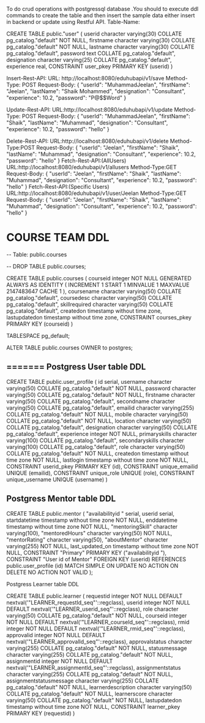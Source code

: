 To do crud operations with postgressql database .You should to execute ddl commands to create the table  and then insert the sample data either insert in backend or update using Restful API.
Table-Name:

CREATE TABLE public."user"
(
    userid character varying(30) COLLATE pg_catalog."default" NOT NULL,
    firstname character varying(30) COLLATE pg_catalog."default" NOT NULL,
    lastname character varying(30) COLLATE pg_catalog."default",
    password text COLLATE pg_catalog."default",
    designation character varying(25) COLLATE pg_catalog."default",
    experience real,
    CONSTRAINT user_pkey PRIMARY KEY (userid)
)


Insert-Rest-API:
URL: http://localhost:8080/eduhubapi/v1/save
Method-Type: POST
Request-Body:
 {
    "userId": "MuhammadJeelan",
    "firstName": "Jeelan",
    "lastName": "Shaik Mohammed",
    "designation": "Consultant",
    "experience": 10.2,
    "password": "P@$$Word"
}

Update-Rest-API:
URL:http://localhost:8080/eduhubapi/v1/update
Method-Type: POST
Request-Body:
{
    "userId": "MuhammadJeelan",
    "firstName": "Shaik",
    "lastName": "Muhammad",
    "designation": "Consultant",
    "experience": 10.2,
    "password": "hello"
}

Delete-Rest-API: 
URL:http://localhost:8080/eduhubapi/v1/delete
Method-Type:POST
Request-Body:
{
    "userId": "Jeelan",
    "firstName": "Shaik",
    "lastName": "Muhammad",
    "designation": "Consultant",
    "experience": 10.2,
    "password": "hello"
}
Fetch-Rest-API:(AllUsers)
URL:http://localhost:8080/eduhubapi/v1/allusers
Method-Type:GET
Request-Body:
{
    "userId": "Jeelan",
    "firstName": "Shaik",
    "lastName": "Muhammad",
    "designation": "Consultant",
    "experience": 10.2,
    "password": "hello"
}
Fetch-Rest-API:(Specific Users)
URL:http://localhost:8080/eduhubapi/v1/user/Jeelan
Method-Type:GET
Request-Body:
{
    "userId": "Jeelan",
    "firstName": "Shaik",
    "lastName": "Muhammad",
    "designation": "Consultant",
    "experience": 10.2,
    "password": "hello"
}


COURSE TEAM DDL
====================

-- Table: public.courses

 

-- DROP TABLE public.courses;

 

CREATE TABLE public.courses
(
    courseid integer NOT NULL GENERATED ALWAYS AS IDENTITY ( INCREMENT 1 START 1 MINVALUE 1 MAXVALUE 2147483647 CACHE 1 ),
    coursename character varying(50) COLLATE pg_catalog."default",
    coursedesc character varying(50) COLLATE pg_catalog."default",
    skillrequired character varying(50) COLLATE pg_catalog."default",
    createdon timestamp without time zone,
    lastupdatedon timestamp without time zone,
    CONSTRAINT courses_pkey PRIMARY KEY (courseid)
)

 

TABLESPACE pg_default;

 

ALTER TABLE public.courses
    OWNER to postgres;

=======
Postgress User table DDL 
--------------------------
CREATE TABLE public.user_profile
(
    id serial,
    username character varying(50) COLLATE pg_catalog."default" NOT NULL,
    password character varying(50) COLLATE pg_catalog."default" NOT NULL,
    firstname character varying(50) COLLATE pg_catalog."default",
    secondname character varying(50) COLLATE pg_catalog."default",
    emailid character varying(255) COLLATE pg_catalog."default" NOT NULL,
    mobile character varying(50) COLLATE pg_catalog."default" NOT NULL,
    location character varying(50) COLLATE pg_catalog."default",
    designation character varying(50) COLLATE pg_catalog."default",
    experience integer NOT NULL,
    primaryskills character varying(100) COLLATE pg_catalog."default",
    secondaryskills character varying(100) COLLATE pg_catalog."default",
    role character varying(50) COLLATE pg_catalog."default" NOT NULL,
    createdon timestamp without time zone NOT NULL,
    lastlogin timestamp without time zone NOT NULL,
    CONSTRAINT userid_pkey PRIMARY KEY (id),
    CONSTRAINT unique_emailid UNIQUE (emailid),
    CONSTRAINT unique_role UNIQUE (role),
    CONSTRAINT unique_username UNIQUE (username)
)

Postgress Mentor table DDL 
--------------------------
CREATE TABLE public.mentor
(
    "availabilityid " serial,
    userid serial,
    startdatetime timestamp without time zone NOT NULL,
    enddatetime timestamp without time zone NOT NULL,
    "mentoringSkill" character varying(100),
    "mentoredHours" character varying(50) NOT NULL,
    "mentorRating" character varying(50),
    "aboutMentor" character varying(255) NOT NULL,
    last_updated_on timestamp without time zone NOT NULL,
    CONSTRAINT "Primary" PRIMARY KEY ("availabilityid "),
    CONSTRAINT "User id of Mentor" FOREIGN KEY (userid)
        REFERENCES public.user_profile (id) MATCH SIMPLE
        ON UPDATE NO ACTION
        ON DELETE NO ACTION
        NOT VALID
);

Postgress Learner table DDL

CREATE TABLE public.learner
(
    requestid integer NOT NULL DEFAULT nextval('"LEARNER_requestId_seq"'::regclass),
    userid integer NOT NULL DEFAULT nextval('"LEARNER_userid_seq"'::regclass),
    role character varying(50) COLLATE pg_catalog."default" NOT NULL,
    courseid integer NOT NULL DEFAULT nextval('"LEARNER_courseId_seq"'::regclass),
    rmid integer NOT NULL DEFAULT nextval('"LEARNER_rmid_seq"'::regclass),
    approvalid integer NOT NULL DEFAULT nextval('"LEARNER_approvalId_seq"'::regclass),
    approvalstatus character varying(255) COLLATE pg_catalog."default" NOT NULL,
    statusmessage character varying(255) COLLATE pg_catalog."default" NOT NULL,
    assignmentid integer NOT NULL DEFAULT nextval('"LEARNER_assignmentId_seq"'::regclass),
    assignmentstatus character varying(255) COLLATE pg_catalog."default" NOT NULL,
    assignmentstatusmessage character varying(255) COLLATE pg_catalog."default" NOT NULL,
    learnerdescription character varying(50) COLLATE pg_catalog."default" NOT NULL,
    learnerscore character varying(50) COLLATE pg_catalog."default" NOT NULL,
    lastupdatedon timestamp without time zone NOT NULL,
    CONSTRAINT learner_pkey PRIMARY KEY (requestid)
)
